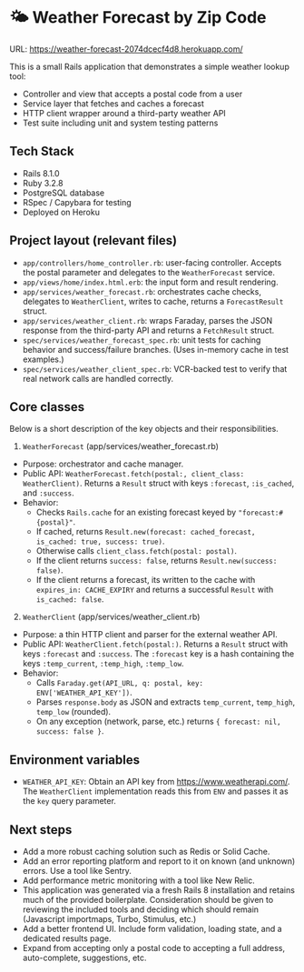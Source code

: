 # 🌤️ Weather Forecast by Zip Code

URL: https://weather-forecast-2074dcecf4d8.herokuapp.com/

This is a small Rails application that demonstrates a simple weather lookup tool:

- Controller and view that accepts a postal code from a user
- Service layer that fetches and caches a forecast
- HTTP client wrapper around a third-party weather API
- Test suite including unit and system testing patterns

## Tech Stack

- Rails 8.1.0
- Ruby 3.2.8
- PostgreSQL database
- RSpec / Capybara for testing
- Deployed on Heroku

## Project layout (relevant files)

- `app/controllers/home_controller.rb`: user-facing controller. Accepts the postal parameter and delegates to the `WeatherForecast` service.
- `app/views/home/index.html.erb`: the input form and result rendering.
- `app/services/weather_forecast.rb`: orchestrates cache checks, delegates to `WeatherClient`, writes to cache, returns a `ForecastResult` struct.
- `app/services/weather_client.rb`: wraps Faraday, parses the JSON response from the third-party API and returns a `FetchResult` struct.
- `spec/services/weather_forecast_spec.rb`: unit tests for caching behavior and success/failure branches. (Uses in-memory cache in test examples.)
- `spec/services/weather_client_spec.rb`: VCR-backed test to verify that real network calls are handled correctly.

## Core classes

Below is a short description of the key objects and their responsibilities.

1) `WeatherForecast` (app/services/weather_forecast.rb)

- Purpose: orchestrator and cache manager.
- Public API: `WeatherForecast.fetch(postal:, client_class: WeatherClient)`. Returns a `Result` struct with keys `:forecast`, `:is_cached`, and `:success`.
- Behavior:
	- Checks `Rails.cache` for an existing forecast keyed by `"forecast:#{postal}"`.
	- If cached, returns `Result.new(forecast: cached_forecast, is_cached: true, success: true)`.
	- Otherwise calls `client_class.fetch(postal: postal)`.
	- If the client returns `success: false`, returns `Result.new(success: false)`.
	- If the client returns a forecast, its written to the cache with `expires_in: CACHE_EXPIRY` and returns a successful `Result` with `is_cached: false`.

2) `WeatherClient` (app/services/weather_client.rb)

- Purpose: a thin HTTP client and parser for the external weather API.
- Public API: `WeatherClient.fetch(postal:)`. Returns a `Result` struct with keys `:forecast` and `:success`. The `:forecast` key is a hash containing the keys `:temp_current`, `:temp_high`, `:temp_low`.
- Behavior:
	- Calls `Faraday.get(API_URL, q: postal, key: ENV['WEATHER_API_KEY'])`.
	- Parses `response.body` as JSON and extracts `temp_current`, `temp_high`, `temp_low` (rounded).
	- On any exception (network, parse, etc.) returns `{ forecast: nil, success: false }`.

## Environment variables

- `WEATHER_API_KEY`: Obtain an API key from https://www.weatherapi.com/. The `WeatherClient` implementation reads this from `ENV` and passes it as the `key` query parameter.

## Next steps

- Add a more robust caching solution such as Redis or Solid Cache.
- Add an error reporting platform and report to it on known (and unknown) errors. Use a tool like Sentry.
- Add performance metric monitoring with a tool like New Relic.
- This application was generated via a fresh Rails 8 installation and retains much of the provided boilerplate. Consideration should be given to reviewing the included tools and deciding which should remain (Javascript importmaps, Turbo, Stimulus, etc.)
- Add a better frontend UI. Include form validation, loading state, and a dedicated results page.
- Expand from accepting only a postal code to accepting a full address, auto-complete, suggestions, etc.
